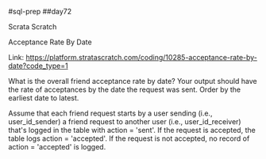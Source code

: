 #sql-prep
##day72

Scrata Scratch

Acceptance Rate By Date

Link:
https://platform.stratascratch.com/coding/10285-acceptance-rate-by-date?code_type=1

What is the overall friend acceptance rate by date? Your output should have the rate of acceptances by the date the request was sent. Order by the earliest date to latest.

Assume that each friend request starts by a user sending (i.e., user_id_sender) a friend request to another user (i.e., user_id_receiver) that's logged in the table with action = 'sent'. If the request is accepted, the table logs action = 'accepted'. If the request is not accepted, no record of action = 'accepted' is logged.